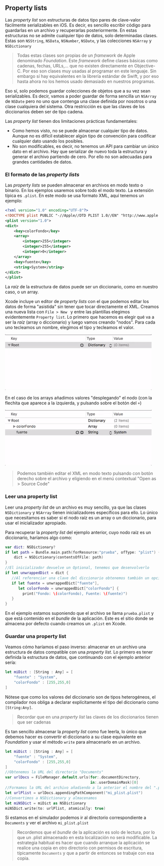 ## Property lists

Las *property list* son estructuras de datos tipo pares de clave-valor fácilmente serializables en iOS. Es decir, es sencillo escribir código para guardarlas en un archivo y recuperarlas posteriormente. En estas estructuras no se admite cualquier tipo de datos, solo determinadas clases. Estas son `NSString`, `NSData`, `NSNumber`, `NSDate`, y las colecciones `NSArray` y `NSDictionary`

> Todas estas clases son propias de un *framework* de Apple denominado *Foundation*. Este *framework* define clases básicas como cadenas, fechas, URLs,... que no existen directamente en Objective-C. Por eso son clases muy usadas al programar en este lenguaje. Sin embargo sí hay equivalentes en la librería estándar de Swift, y por eso hasta ahora no los hemos usado demasiado en nuestros programas. 

Eso sí, solo podemos guardar colecciones de objetos que a su vez sean serializables. Es decir, vamos a poder guardar de forma sencilla un `NSArray` de `NSDate` pero no uno que contenga una clase definida por nosotros o una clase cualquiera del sistema. Otra restricción es que las claves de los diccionarios deben ser de tipo cadena.

Las *property list* tienen dos limitaciones prácticas fundamentales:

- Como hemos visto, no se puede almacenar cualquier tipo de datos. Aunque no es difícil establecer algún tipo de convención para codificar cualquier dato usando los posibles.
- No son modificables, es decir, no tenemos un API para cambiar un único dato en el archivo. Hay que serializar de nuevo toda la estructura y generar el archivo partiendo de cero. Por ello no son adecuadas para grandes cantidades de datos.

### El formato de las *property lists*

Las *property lists* se pueden almacenar en archivos en modo texto o binario. En los ejemplos usaremos sobre todo el modo texto. La extensión típica es `.plist`. En este modo se usa formato XML, aquí tenemos un ejemplo:

```xml
<?xml version="1.0" encoding="UTF-8"?>
<!DOCTYPE plist PUBLIC "-//Apple//DTD PLIST 1.0//EN" "http://www.apple.com/DTDs/PropertyList-1.0.dtd">
<plist version="1.0">
<dict>
    <key>colorFondo</key>
    <array>
        <integer>255</integer>
        <integer>255</integer>
        <integer>0</integer>
    </array>
    <key>fuente</key>
    <string>System</string>
</dict>
</plist>
```

La *raíz* de la estructura de datos puede ser un diccionario, como en nuestro caso, o un array.

Xcode incluye un editor de *property lists* con el que podemos editar los datos de forma "asistida" sin tener que tocar directamente el XML. Creamos una nueva lista con `File > New ` y entre las plantillas elegimos evidentemente `Property list`. Lo primero que hacemos es elegir qué va a ser la *raíz* (array o diccionario) y luego vamos creando "nodos". Para cada uno tecleamos un nombre, elegimos el tipo y tecleamos el valor.

![](img/nodos_plist.gif)

En el caso de los arrays añadimos valores "desplegando" el nodo (con la flechita que aparece a la izquierda, y pulsando sobre el botón del `+`)

![](img/array_plist.gif)

> Podemos también editar el XML en modo texto pulsando con botón derecho sobre el archivo y eligiendo en el menú contextual "Open as > Source Code"

### Leer una property list

Leer una *property list* de un archivo es muy sencillo, ya que las clases `NSDictionary` y `NSArray` tienen inicializadores específicos para ello. Lo único que necesitamos es saber si el nodo raíz es un array o un diccionario, para usar el inicializador apropiado. 

Para recuperar la *property list* del ejemplo anterior, cuyo nodo raíz es un diccionario, haríamos algo como:

```swift
var dict: NSDictionary?
if let path = Bundle.main.path(forResource:"prueba", ofType: "plist") {
    dict = NSDictionary(contentsOfFile: path)
}
//El inicializador devuelve un Optional, tenemos que desenvolverlo
if let unwrappedDict = dict {
   //Al referenciar una clave del diccionario obtenemos también un opcional
   if let fuente = unwrappedDict["fuente"],
      let colorFondo = unwrappedDict["colorFondo"] {
        print("Fondo: \(colorFondo), Fuente: \(fuente)")
   }
}
```

En el ejemplo estamos suponiendo que el archivo se llama `prueba.plist` y que está contenido en el *bundle* de la aplicación. Este es el sitio donde se almacena por defecto cuando creamos un `.plist` en Xcode.

### Guardar una property list

Veamos cómo haríamos el paso inverso: almacenar en un archivo una estructura de datos compatible con una *property list*. Lo primero es tener definida la estructura de datos, que continuando con el ejemplo anterior sería:

```swift
let miDict : [String : Any] = [
    "fuente" : "System",
    "colorFondo" : [255,255,0]
]
```

Nótese que como los valores del diccionario son de tipos heterogéneos, el compilador nos obliga a declarar explícitamente el tipo del diccionario como `[String:Any]`.

> Recordar que en una *property list* las claves de los diccionarios tienen que ser cadenas

Es tan sencillo almacenar la *property list* como fue leerla, lo único que debemos hacer es convertir el diccionario a su clase equivalente en *Foundation* y usar el método `write` para almacenarlo en un archivo.
 
```swift
let miDict : [String : Any] = [
    "fuente" : "System",
    "colorFondo" : [255,255,0]
]
//Obtenemos la URL del directorio "Documents"
var urlDocs = FileManager.default.urls(for:.documentDirectory, 
                                       in:.userDomainMask)[0]
//Formamos la URL del archivo añadiendo a la anterior el nombre del ".plist"                                       
let urlPlist = urlDocs.appendingPathComponent("mi_plist.plist")
//Convertimos a NSDictionary y almacenamos
let miNSDict = miDict as NSDictionary
miNSDict.write(to: urlPlist, atomically: true)
```

Si estamos en el simulador podemos ir al directorio correspondiente a `Documents` y ver el archivo `mi_plist.plist` 

> Recordemos que el *bundle* de la aplicación es solo de lectura, por lo que un .plist almacenado en esta localización no será modificable. La estrategia habitual es hacer que cuando arranque la aplicación se realice una copia en otro directorio con permisos de escritura, típicamente `Documents` y que a partir de entonces se trabaje con esa copia.